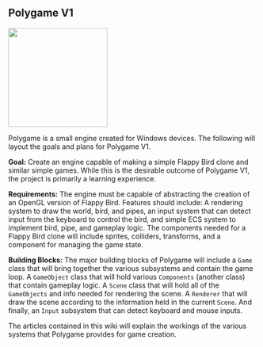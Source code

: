 ## Polygame V1

<img src="https://github.com/user-attachments/assets/1e822aa3-8c74-4ad6-b719-6c6c85a986e7" width="200" height="200"/>

Polygame is a small engine created for Windows devices. The following will layout the goals and plans for Polygame V1.

**Goal:** Create an engine capable of making a simple Flappy Bird clone and similar simple games. While this is the desirable outcome of Polygame V1, the project is primarily a learning experience.

**Requirements:** The engine must be capable of abstracting the creation of an OpenGL version of Flappy Bird. Features should include: A rendering system to draw the world, bird, and pipes, an input system that can detect input from the keyboard to control the bird, and simple ECS system to implement bird, pipe, and gameplay logic. The components needed for a Flappy Bird clone will include sprites, colliders, transforms, and a component for managing the game state.

**Building Blocks:** The major building blocks of Polygame will include a `Game` class that will bring together the various subsystems and contain the game loop. A `GameObject` class that will hold various `Components` (another class) that contain gameplay logic. A `Scene` class that will hold all of the `GameObjects` and info needed for rendering the scene. A `Renderer` that will draw the scene according to the information held in the current `Scene`. And finally, an `Input` subsystem that can detect keyboard and mouse inputs.

The articles contained in this wiki will explain the workings of the various systems that Polygame provides for game creation.
